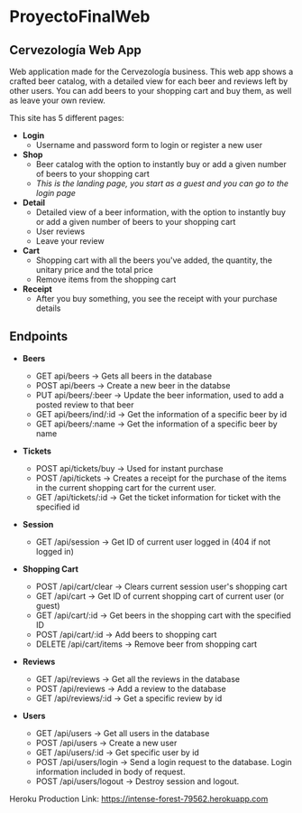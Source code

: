 # ProyectoFinalWeb

## Cervezología Web App
Web application made for the Cervezología business. This web app shows a crafted beer catalog, with a detailed view for each beer and reviews left by other users. You can add beers to your shopping cart and buy them, as well as leave your own review. 

This site has 5 different pages:

* **Login**
    * Username and password form to login or register a new user
* **Shop**
    * Beer catalog with the option to instantly buy or add a given number of beers to your shopping cart
    * *This is the landing page, you start as a guest and you can go to the login page*
* **Detail**
    * Detailed view of a beer information, with the option to instantly buy or add a given number of beers to your shopping cart
    * User reviews
    * Leave your review
* **Cart**
    * Shopping cart with all the beers you've added, the quantity, the unitary price and the total price
    * Remove items from the shopping cart
* **Receipt**
    * After you buy something, you see the receipt with your purchase details

## Endpoints

* **Beers**
   * GET api/beers -> Gets all beers in the database
   * POST api/beers -> Create a new beer in the databse
   * PUT api/beers/:beer -> Update the beer information, used to add a posted review to that beer
   * GET api/beers/ind/:id -> Get the information of a specific beer by id
   * GET api/beers/:name -> Get the information of a specific beer by name

* **Tickets**
   * POST api/tickets/buy -> Used for instant purchase
   * POST /api/tickets -> Creates a receipt for the purchase of the items in the current shopping cart for the current user.
   * GET /api/tickets/:id -> Get the ticket information for ticket with the specified id

* **Session**
   * GET /api/session -> Get ID of current user logged in (404 if not logged in)

* **Shopping Cart**
   * POST /api/cart/clear -> Clears current session user's shopping cart
   * GET /api/cart -> Get ID of current shopping cart of current user (or guest)
   * GET /api/cart/:id -> Get beers in the shopping cart with the specified ID
   * POST /api/cart/:id -> Add beers to shopping cart
   * DELETE /api/cart/items -> Remove beer from shopping cart 

* **Reviews**
    * GET /api/reviews -> Get all the reviews in the database
    * POST /api/reviews -> Add a review to the database
    * GET /api/reviews/:id -> Get a specific review by id

* **Users**
    * GET /api/users -> Get all users in the database
    * POST /api/users -> Create a new user
    * GET /api/users/:id -> Get specific user by id
    * POST /api/users/login -> Send a login request to the database. Login information included in body of request.
    * POST /api/users/logout -> Destroy session and logout.

Heroku Production Link:
https://intense-forest-79562.herokuapp.com
